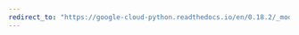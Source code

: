 ```yaml
---
redirect_to: "https://google-cloud-python.readthedocs.io/en/0.18.2/_modules/gcloud/pubsub/iam.html"
---
```

